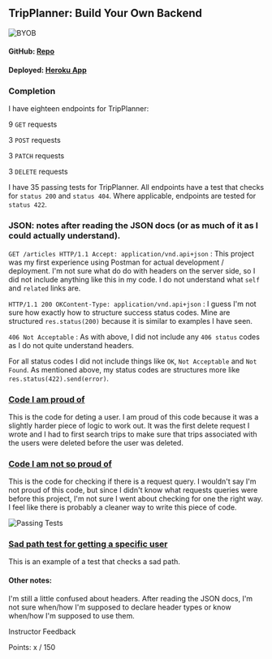 ## TripPlanner: Build Your Own Backend

![BYOB](http://g.recordit.co/avaxlIqDFr.gif)

#### GitHub: [Repo](https://github.com/devinmarieb/trip-planner)

#### Deployed: [Heroku App ](https://tripplannerprjct.herokuapp.com/)

### Completion

I have eighteen endpoints for TripPlanner:

9 `GET` requests

3 `POST` requests

3 `PATCH` requests

3 `DELETE` requests

I have 35 passing tests for TripPlanner. All endpoints have a test that checks for `status 200` and `status 404`. Where applicable, endpoints are tested for `status 422`.

### JSON: notes after reading the JSON docs (or as much of it as I could actually understand).

`GET /articles HTTP/1.1 Accept: application/vnd.api+json` : This project was my first experience using Postman for actual development / deployment. I'm not sure what do do with headers on the server side, so I did not include anything like this in my code. I do not understand what `self` and `related` links are.

`HTTP/1.1 200 OKContent-Type: application/vnd.api+json` : I guess I'm not sure how exactly how to structure success status codes. Mine are structured `res.status(200)` because it is similar to examples I have seen.

`406 Not Acceptable` : As with above, I did not include any `406 status` codes as I do not quite understand headers.

For all status codes I did not include things like `OK`, `Not Acceptable` and `Not Found`. As mentioned above, my status codes are structures more like `res.status(422).send(error)`.

### [Code I am proud of](https://github.com/devinmarieb/trip-planner/blob/master/server.js#L235-L254)

This is the code for deting a user. I am proud of this code because it was a slightly harder piece of logic to work out. It was the first delete request I wrote and I had to first search trips to make sure that trips associated with the users were deleted before the user was deleted.

### [Code I am not so proud of](https://github.com/devinmarieb/trip-planner/blob/master/server.js#L21-L40)

This is the code for checking if there is a request query. I wouldn't say I'm not proud of this code, but since I didn't know what requests queries were before this project, I'm not sure I went about checking for one the right way. I feel like there is probably a cleaner way to write this piece of code.

![Passing Tests](http://g.recordit.co/SvSnkOcsP9.gif)

### [Sad path test for getting a specific user](https://github.com/devinmarieb/trip-planner/blob/master/tests/server-test.js#L173-L191)

This is an example of a test that checks a sad path.

#### Other notes:

I'm still a little confused about headers. After reading the JSON docs, I'm not sure when/how I'm supposed to declare header types or know when/how I'm supposed to use them.

Instructor Feedback

Points: x / 150

